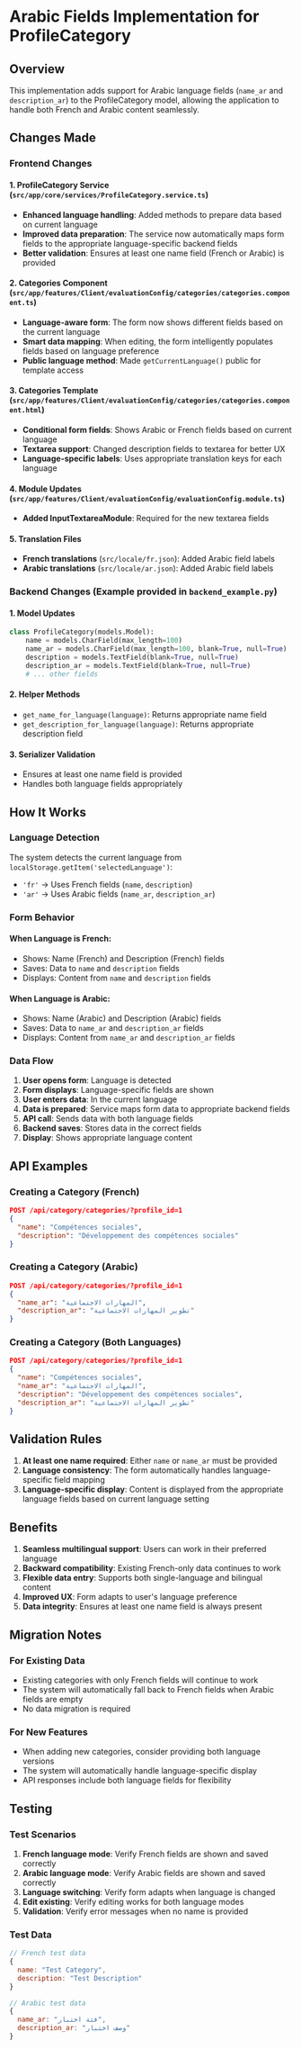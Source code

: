 # Arabic Fields Implementation for ProfileCategory

## Overview
This implementation adds support for Arabic language fields (`name_ar` and `description_ar`) to the ProfileCategory model, allowing the application to handle both French and Arabic content seamlessly.

## Changes Made

### Frontend Changes

#### 1. ProfileCategory Service (`src/app/core/services/ProfileCategory.service.ts`)
- **Enhanced language handling**: Added methods to prepare data based on current language
- **Improved data preparation**: The service now automatically maps form fields to the appropriate language-specific backend fields
- **Better validation**: Ensures at least one name field (French or Arabic) is provided

#### 2. Categories Component (`src/app/features/Client/evaluationConfig/categories/categories.component.ts`)
- **Language-aware form**: The form now shows different fields based on the current language
- **Smart data mapping**: When editing, the form intelligently populates fields based on language preference
- **Public language method**: Made `getCurrentLanguage()` public for template access

#### 3. Categories Template (`src/app/features/Client/evaluationConfig/categories/categories.component.html`)
- **Conditional form fields**: Shows Arabic or French fields based on current language
- **Textarea support**: Changed description fields to textarea for better UX
- **Language-specific labels**: Uses appropriate translation keys for each language

#### 4. Module Updates (`src/app/features/Client/evaluationConfig/evaluationConfig.module.ts`)
- **Added InputTextareaModule**: Required for the new textarea fields

#### 5. Translation Files
- **French translations** (`src/locale/fr.json`): Added Arabic field labels
- **Arabic translations** (`src/locale/ar.json`): Added Arabic field labels

### Backend Changes (Example provided in `backend_example.py`)

#### 1. Model Updates
```python
class ProfileCategory(models.Model):
    name = models.CharField(max_length=100)
    name_ar = models.CharField(max_length=100, blank=True, null=True)
    description = models.TextField(blank=True, null=True)
    description_ar = models.TextField(blank=True, null=True)
    # ... other fields
```

#### 2. Helper Methods
- `get_name_for_language(language)`: Returns appropriate name field
- `get_description_for_language(language)`: Returns appropriate description field

#### 3. Serializer Validation
- Ensures at least one name field is provided
- Handles both language fields appropriately

## How It Works

### Language Detection
The system detects the current language from `localStorage.getItem('selectedLanguage')`:
- `'fr'` → Uses French fields (`name`, `description`)
- `'ar'` → Uses Arabic fields (`name_ar`, `description_ar`)

### Form Behavior

#### When Language is French:
- Shows: Name (French) and Description (French) fields
- Saves: Data to `name` and `description` fields
- Displays: Content from `name` and `description` fields

#### When Language is Arabic:
- Shows: Name (Arabic) and Description (Arabic) fields  
- Saves: Data to `name_ar` and `description_ar` fields
- Displays: Content from `name_ar` and `description_ar` fields

### Data Flow

1. **User opens form**: Language is detected
2. **Form displays**: Language-specific fields are shown
3. **User enters data**: In the current language
4. **Data is prepared**: Service maps form data to appropriate backend fields
5. **API call**: Sends data with both language fields
6. **Backend saves**: Stores data in the correct fields
7. **Display**: Shows appropriate language content

## API Examples

### Creating a Category (French)
```json
POST /api/category/categories/?profile_id=1
{
  "name": "Compétences sociales",
  "description": "Développement des compétences sociales"
}
```

### Creating a Category (Arabic)
```json
POST /api/category/categories/?profile_id=1
{
  "name_ar": "المهارات الاجتماعية",
  "description_ar": "تطوير المهارات الاجتماعية"
}
```

### Creating a Category (Both Languages)
```json
POST /api/category/categories/?profile_id=1
{
  "name": "Compétences sociales",
  "name_ar": "المهارات الاجتماعية",
  "description": "Développement des compétences sociales",
  "description_ar": "تطوير المهارات الاجتماعية"
}
```

## Validation Rules

1. **At least one name required**: Either `name` or `name_ar` must be provided
2. **Language consistency**: The form automatically handles language-specific field mapping
3. **Language-specific display**: Content is displayed from the appropriate language fields based on current language setting

## Benefits

1. **Seamless multilingual support**: Users can work in their preferred language
2. **Backward compatibility**: Existing French-only data continues to work
3. **Flexible data entry**: Supports both single-language and bilingual content
4. **Improved UX**: Form adapts to user's language preference
5. **Data integrity**: Ensures at least one name field is always present

## Migration Notes

### For Existing Data
- Existing categories with only French fields will continue to work
- The system will automatically fall back to French fields when Arabic fields are empty
- No data migration is required

### For New Features
- When adding new categories, consider providing both language versions
- The system will automatically handle language-specific display
- API responses include both language fields for flexibility

## Testing

### Test Scenarios
1. **French language mode**: Verify French fields are shown and saved correctly
2. **Arabic language mode**: Verify Arabic fields are shown and saved correctly
3. **Language switching**: Verify form adapts when language is changed
4. **Edit existing**: Verify editing works for both language modes
5. **Validation**: Verify error messages when no name is provided

### Test Data
```javascript
// French test data
{
  name: "Test Category",
  description: "Test Description"
}

// Arabic test data  
{
  name_ar: "فئة اختبار",
  description_ar: "وصف اختبار"
}
```
